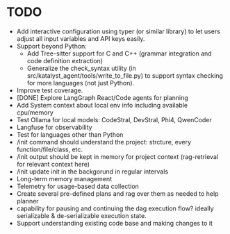 # TODO

- Add interactive configuration using typer (or similar library) to let users adjust all input variables and API keys easily.
- Support beyond Python:
    - Add Tree-sitter support for C and C++ (grammar integration and code definition extraction)
    - Generalize the check_syntax utility (in src/katalyst_agent/tools/write_to_file.py) to support syntax checking for more languages (not just Python).
- Improve test coverage.
- [DONE] Explore LangGraph React/Code agents for planning
- Add System context about local env info including available cpu/memory
- Test Ollama for local models: CodeStral, DevStral, Phi4, QwenCoder
- Langfuse for observability
- Test for languages other than Python
- /init command should understand the project: strcture, every function/file/class, etc.
- /init output should be kept in memory for project context (rag-retrieval for relevant context here)
- /init update init in the backgorund in regular intervals
- Long-term memory management
- Telemetry for usage-based data collection
- Create several pre-defined plans and rag over them as needed to help planner
- capability for pausing and continuing the dag execution flow? ideally serializable & de-serializable execution state. 
- Support understanding existing code base and making changes to it